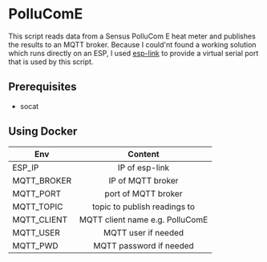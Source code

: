 # PolluComE
This script reads data from a Sensus PolluCom E heat meter and publishes the results to an MQTT broker. Because I could'nt found a working solution which runs directly on an ESP, I used [esp-link](https://github.com/jeelabs/esp-link) to provide a virtual serial port that is used by this script.
## Prerequisites
* socat
## Using Docker
| Env           | Content       |
| ------------- |:-------------:|
| ESP_IP        | IP of esp-link |
| MQTT_BROKER      | IP of MQTT broker      |
| MQTT_PORT | port of MQTT broker      |
| MQTT_TOPIC | topic to publish readings to      |
| MQTT_CLIENT | MQTT client name e.g. PolluComE      |
| MQTT_USER | MQTT user if needed      |
| MQTT_PWD | MQTT password if needed      |